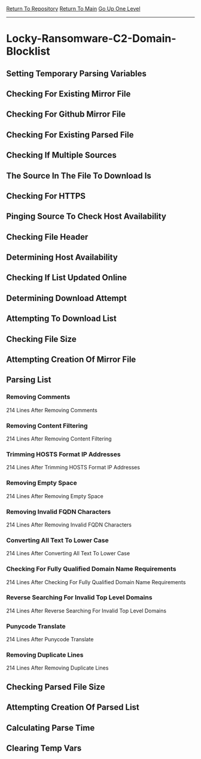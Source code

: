 [Return To Repository](https://github.com/DigitalWarrior/piholeparser/)
[Return To Main](https://github.com/DigitalWarrior/piholeparser/blob/master/RecentRunLogs/Mainlog.md)
[Go Up One Level](https://github.com/DigitalWarrior/piholeparser/blob/master/RecentRunLogs/TopLevelScripts/30-Processing-External-Blacklists.md)
____________________________________
# Locky-Ransomware-C2-Domain-Blocklist
## Setting Temporary Parsing Variables
## Checking For Existing Mirror File
## Checking For Github Mirror File
## Checking For Existing Parsed File
## Checking If Multiple Sources
## The Source In The File To Download Is
## Checking For HTTPS
## Pinging Source To Check Host Availability
## Checking File Header
## Determining Host Availability
## Checking If List Updated Online
## Determining Download Attempt
## Attempting To Download List
## Checking File Size
## Attempting Creation Of Mirror File
## Parsing List
### Removing Comments
214 Lines After Removing Comments
### Removing Content Filtering
214 Lines After Removing Content Filtering
### Trimming HOSTS Format IP Addresses
214 Lines After Trimming HOSTS Format IP Addresses
### Removing Empty Space
214 Lines After Removing Empty Space
### Removing Invalid FQDN Characters
214 Lines After Removing Invalid FQDN Characters
### Converting All Text To Lower Case
214 Lines After Converting All Text To Lower Case
### Checking For Fully Qualified Domain Name Requirements
214 Lines After Checking For Fully Qualified Domain Name Requirements
### Reverse Searching For Invalid Top Level Domains
214 Lines After Reverse Searching For Invalid Top Level Domains
### Punycode Translate
214 Lines After Punycode Translate
### Removing Duplicate Lines
214 Lines After Removing Duplicate Lines
## Checking Parsed File Size
## Attempting Creation Of Parsed List
## Calculating Parse Time
## Clearing Temp Vars
